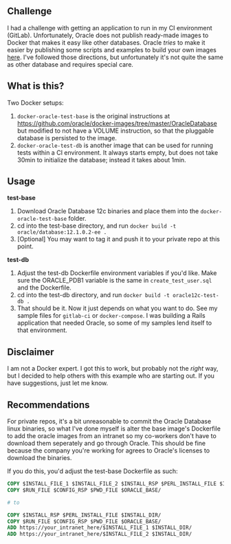 ## Challenge

I had a challenge with getting an application to run in my CI environment (GitLab). Unfortunately, Oracle does not publish ready-made images to Docker that makes it easy like other databases. Oracle _tries_ to make it easier by publishing some scripts and examples to build your own images [here](https://github.com/oracle/docker-images/tree/master/OracleDatabase). I've followed those directions, but unfortunately it's not quite the same as other database and requires special care.

## What is this?

Two Docker setups:
1. `docker-oracle-test-base` is the original instructions at https://github.com/oracle/docker-images/tree/master/OracleDatabase but modified to not have a VOLUME instruction, so that the pluggable database is persisted to the image.
2. `docker-oracle-test-db` is another image that can be used for running tests within a CI environment. It always starts empty, but does not take 30min to initialize the database; instead it takes about 1min.

## Usage

**test-base**

1. Download Oracle Database 12c binaries and place them into the `docker-oracle-test-base` folder.
1. cd into the test-base directory, and run `docker build -t oracle/database:12.1.0.2-ee .`
1. [Optional] You may want to tag it and push it to your private repo at this point.

**test-db**

1. Adjust the test-db Dockerfile environment variables if you'd like. Make sure the ORACLE_PDB1 variable is the same in `create_test_user.sql` and the Dockerfile.
1. cd into the test-db directory, and run `docker build -t oracle12c-test-db .`
1. That should be it. Now it just depends on what you want to do. See my sample
files for `gitlab-ci` or `docker-compose`. I was building a Rails application
that needed Oracle, so some of my samples lend itself to that environment.

## Disclaimer

I am not a Docker expert. I got this to work, but probably not the _right_ way, but I decided to help others with this example who are starting out. If you have suggestions, just let me know.

## Recommendations

For private repos, it's a bit unreasonable to commit the Oracle Database linux binaries, so what I've done myself is alter the base image's Dockerfile to add the oracle images from an intranet so my co-workers don't have to download them seperately and go through Oracle. This should be fine because the company you're working for agrees to Oracle's licenses to download the binaries.

If you do this, you'd adjust the test-base Dockerfile as such:

```dockerfile
COPY $INSTALL_FILE_1 $INSTALL_FILE_2 $INSTALL_RSP $PERL_INSTALL_FILE $INSTALL_DIR/
COPY $RUN_FILE $CONFIG_RSP $PWD_FILE $ORACLE_BASE/

# to

COPY $INSTALL_RSP $PERL_INSTALL_FILE $INSTALL_DIR/
COPY $RUN_FILE $CONFIG_RSP $PWD_FILE $ORACLE_BASE/
ADD https://your_intranet_here/$INSTALL_FILE_1 $INSTALL_DIR/
ADD https://your_intranet_here/$INSTALL_FILE_2 $INSTALL_DIR/
```
